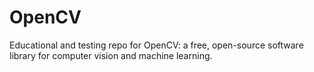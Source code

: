 # OpenCV
Educational and testing repo for OpenCV: a free, open-source software library for computer vision and machine learning.
